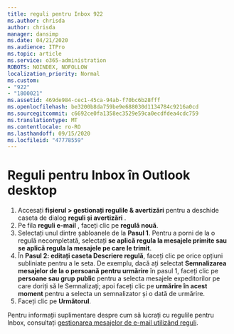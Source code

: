 ```yaml
---
title: reguli pentru Inbox 922
ms.author: chrisda
author: chrisda
manager: dansimp
ms.date: 04/21/2020
ms.audience: ITPro
ms.topic: article
ms.service: o365-administration
ROBOTS: NOINDEX, NOFOLLOW
localization_priority: Normal
ms.custom:
- "922"
- "1800021"
ms.assetid: 469de984-cec1-45ca-94ab-f70bc6b28fff
ms.openlocfilehash: be3200b8da759be9e688030d1134784c9216a0cd
ms.sourcegitcommit: c6692ce0fa1358ec3529e59ca0ecdfdea4cdc759
ms.translationtype: MT
ms.contentlocale: ro-RO
ms.lasthandoff: 09/15/2020
ms.locfileid: "47778559"
---
```

# <a name="inbox-rules-in-outlook-desktop"></a>Reguli pentru Inbox în Outlook desktop

1. Accesați **fișierul > gestionați regulile & avertizări** pentru a deschide caseta de dialog **reguli și avertizări** .
2. Pe fila **reguli e-mail** , faceți clic pe **regulă nouă**.
3. Selectați unul dintre șabloanele de la **Pasul 1**. Pentru a porni de la o regulă necompletată, selectați **se aplică regula la mesajele primite sau se aplică regula la mesajele pe care le trimit**.
4. În **Pasul 2: editați caseta Descriere regulă**, faceți clic pe orice opțiuni subliniate pentru a le seta. De exemplu, dacă ați selectat **Semnalizarea mesajelor de la o persoană pentru urmărire** în pasul 1, faceți clic pe **persoane sau grup public** pentru a selecta mesajele expeditorilor pe care doriți să le Semnalizați; apoi faceți clic pe **urmărire în acest moment** pentru a selecta un semnalizator și o dată de urmărire.
5. Faceți clic pe **Următorul**.

Pentru informații suplimentare despre cum să lucrați cu regulile pentru Inbox, consultați [gestionarea mesajelor de e-mail utilizând reguli](https://support.office.com/article/manage-email-messages-by-using-rules-c24f5dea-9465-4df4-ad17-a50704d66c59).
